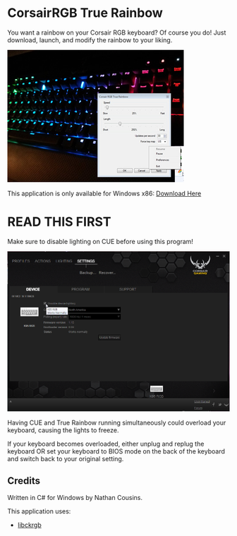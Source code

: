 CorsairRGB True Rainbow
=======================

You want a rainbow on your Corsair RGB keyboard? Of course you do! Just download, launch, and modify the rainbow to your liking.

![](https://raw.githubusercontent.com/ief015/CorsairRGB-TrueRainbow/master/truerainbow.jpg)

This application is only available for Windows x86: [Download Here](https://github.com/ief015/CorsairRGB-TrueRainbow/blob/master/build/latest/truerainbow.zip)

READ THIS FIRST
===============

Make sure to disable lighting on CUE before using this program!

![Make sure this is checked!](https://raw.githubusercontent.com/ief015/CorsairRGB-TrueRainbow/master/check_this.png)

Having CUE and True Rainbow running simultaneously could overload your keyboard, causing the lights to freeze.

If your keyboard becomes overloaded, either unplug and replug the keyboard OR set your keyboard to BIOS mode on the back of the keyboard and switch back to your original setting.

Credits
-------

Written in C# for Windows by Nathan Cousins.

This application uses:
* [libckrgb](https://github.com/ief015/libckrgb)